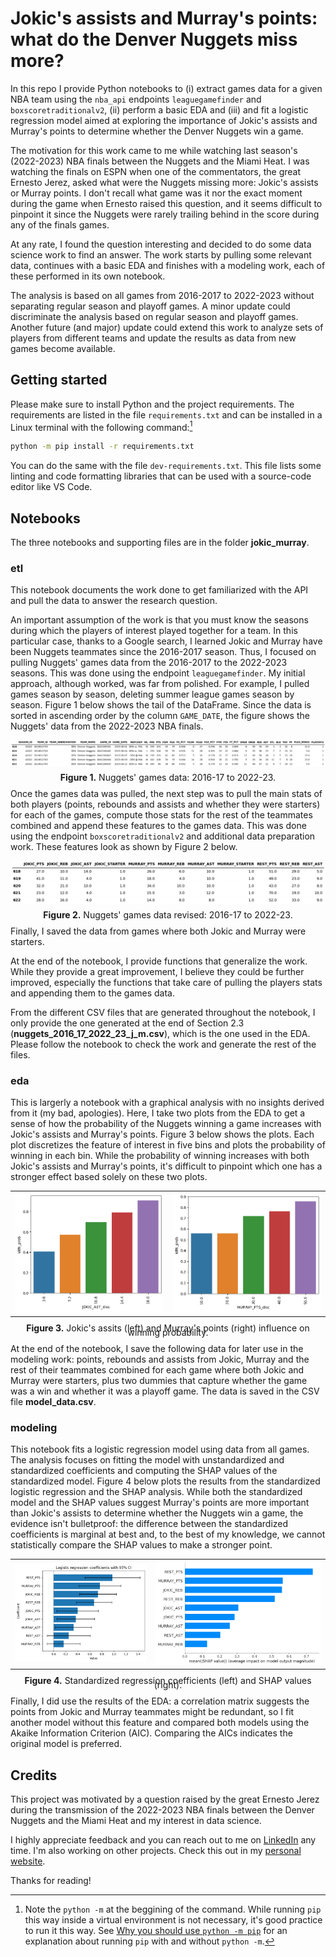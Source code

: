# Jokic's assists and Murray's points: what do the Denver Nuggets miss more?

In this repo I provide Python notebooks to (i) extract games data for a given NBA team using the `nba_api` endpoints `leaguegamefinder` and `boxscoretraditionalv2`, (ii) perform a basic EDA and (iii) and fit a logistic regression model aimed at exploring the importance of Jokic's assists and Murray's points to determine whether the Denver Nuggets win a game.

The motivation for this work came to me while watching last season's (2022-2023) NBA finals between the Nuggets and the Miami Heat. I was watching the finals on ESPN when one of the commentators, the great Ernesto Jerez, asked what were the Nuggets missing more: Jokic's assists or Murray points. I don't recall what game was it nor the exact moment during the game when Ernesto raised this question, and it seems difficult to pinpoint it since the Nuggets were rarely trailing behind in the score during any of the finals games.

At any rate, I found the question interesting and decided to do some data science work to find an answer. The work starts by pulling some relevant data, continues with a basic EDA and finishes with a modeling work, each of these performed in its own notebook.

The analysis is based on all games from 2016-2017 to 2022-2023 without separating regular season and playoff games. A minor update could discriminate the analysis based on regular season and playoff games. Another future (and major) update could extend this work to analyze sets of players from different teams and update the results as data from new games become available.  

## Getting started

Please make sure to install Python and the project requirements. The requirements are listed in the file `requirements.txt` and can be installed in a Linux terminal with the following command:[^1]

[^1]: Note the `python -m` at the beggining of the command. While running `pip` this way inside a virtual environment is not necessary, it's good practice to run it this way. See [Why you should use `python -m pip`](https://snarky.ca/why-you-should-use-python-m-pip/) for an explanation about running `pip` with and without `python -m`.

```bash
python -m pip install -r requirements.txt
```

You can do the same with the file `dev-requirements.txt`. This file lists some linting and code formatting libraries that can be used with a source-code editor like VS Code.

## Notebooks

The three notebooks and supporting files are in the folder **jokic_murray**.

### etl

This notebook documents the work done to get familiarized with the API and pull the data to answer the research question.

An important assumption of the work is that you must know the seasons during which the players of interest played together for a team. In this particular case, thanks to a Google search, I learned Jokic and Murray have been Nuggets teammates since the 2016-2017 season. Thus, I focused on pulling Nuggets' games data from the 2016-2017 to the 2022-2023 seasons. This was done using the endpoint `leaguegamefinder`. My initial approach, although worked, was far from polished. For example, I pulled games season by season, deleting summer league games season by season. Figure 1 below shows the tail of the DataFrame. Since the data is sorted in ascending order by the column `GAME_DATE`, the figure shows the Nuggets' data from the 2022-2023 NBA finals.

<p style="line-height:0.5" align="center">
    <img src="../images/df1.png" />
</p>
<p style="line-height:0.5" align="center"><b>Figure 1.</b> Nuggets' games data: 2016-17 to 2022-23.</p>

Once the games data was pulled, the next step was to pull the main stats of both players (points, rebounds and assists and whether they were starters) for each of the games, compute those stats for the rest of the teammates combined and append these features to the games data. This was done using the endpoint `boxscoretraditionalv2` and additional data preparation work. These features look as shown by Figure 2 below.

<p style="line-height:0.5" align="center">
    <img src="../images/df2.png" />
</p>
<p style="line-height:0.5" align="center"><b>Figure 2.</b> Nuggets' games data revised: 2016-17 to 2022-23.</p>

Finally, I saved the data from games where both Jokic and Murray were starters.

At the end of the notebook, I provide functions that generalize the work. While they provide a great improvement, I believe they could be further improved, especially the functions that take care of pulling the players stats and appending them to the games data.

From the different CSV files that are generated throughout the notebook, I only provide the one generated at the end of Section 2.3 (**nuggets_2016_17_2022_23_j_m.csv**), which is the one used in the EDA. Please follow the notebook to check the work and generate the rest of the files.

### eda

This is largerly a notebook with a graphical analysis with no insights derived from it (my bad, apologies). Here, I take two plots from the EDA to get a sense of how the probability of the Nuggets winning a game increases with Jokic's assists and Murray's points. Figure 3 below shows the plots. Each plot discretizes the feature of interest in five bins and plots the probability of winning in each bin. While the probability of winning increases with both Jokic's assists and Murray's points, it's difficult to pinpoint which one has a stronger effect based solely on these two plots.  

<table>
    <tr>
        <td>
            <img src="../images/eda1.png" />
        </td>
        <td>
            <img src="../images/eda2.png" />
        </td>
   </tr>
</table>
<p style="line-height:0.5" align="center"><b>Figure 3.</b> Jokic's assits (left) and Murray's points (right) influence on winning probability.</p>

At the end of the notebook, I save the following data for later use in the modeling work: points, rebounds and assists from Jokic, Murray and the rest of their teammates combined for each game where both Jokic and Murray were starters, plus two dummies that capture whether the game was a win and whether it was a playoff game. The data is saved in the CSV file **model_data.csv**.

### modeling

This notebook fits a logistic regression model using data from all games. The analysis focuses on fitting the model with unstandardized and standardized coefficients and computing the SHAP values of the standardized model. Figure 4 below plots the results from the standardized logistic regression and the SHAP analysis. While both the standardized model and the SHAP values suggest Murray's points are more important than Jokic's assists to determine whether the Nuggets win a game, the evidence isn't bulletproof: the difference between the standardized coefficients is marginal at best and, to the best of my knowledge, we cannot statistically compare the SHAP values to make a stronger point.

<table>
    <tr>
        <td>
            <img src="../images/modeling1.png" />
        </td>
        <td>
            <img src="../images/modeling2.png" />
        </td>
   </tr>
</table>
<p style="line-height:0.5" align="center"><b>Figure 4.</b> Standardized regression coefficients (left) and SHAP values (right).</p>

Finally, I did use the results of the EDA: a correlation matrix suggests the points from Jokic and Murray teammates might be redundant, so I fit another model without this feature and compared both models using the Akaike Information Criterion (AIC). Comparing the AICs indicates the original model is preferred.

## Credits

This project was motivated by a question raised by the great Ernesto Jerez during the transmission of the 2022-2023 NBA finals between the Denver Nuggets and the Miami Heat and my interest in data science.

I highly appreciate feedback and you can reach out to me on [LinkedIn](https://bit.ly/jaime-linkedin) any time. I'm also working on other projects. Check this out in my [personal website](https://bit.ly/jaime-website).

Thanks for reading!
